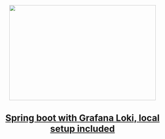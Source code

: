 
<p align="center">
  <img width="460" height="300" src="https://miro.medium.com/v2/resize:fit:828/format:webp/1*bBGBFVlu44PR81S5LiF14Q.png">
</p>

<h1 align="center"><a href="https://medium.com/gitconnected/spring-boot-with-grafana-loki-local-setup-included-442ebae2f599">Spring boot with Grafana Loki, local setup included
</a></h1>
